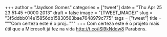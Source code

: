 
+++
author = "Jaydson Gomes"
categories = ["tweet"]
date = "Thu Apr 25 23:51:45 +0000 2013"
draft = false
image = "{TWEET_IMAGE}"
slug = "3f5ddbb014e15856db15830563bae7648979c775"
tags = ["tweet"]
title = """Com certeza este é o proj..."""
+++
Com certeza este é o projeto mais útil que a Microsoft já fez na vida http://t.co/iSl9kNddw8 Parabéns.
